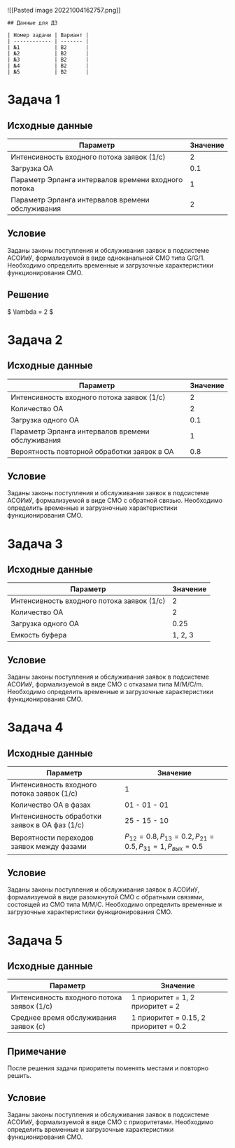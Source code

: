 ![[Pasted image 20221004162757.png]]

```ad-info
## Данные для ДЗ

| Номер задачи | Вариант |
| ------------ | ------- |
| №1           | B2      |
| №2           | В2      |
| №3           | В2      |
| №4           | В2      |
| №5           | В2      |
```

# Задача 1
## Исходные данные

| Параметр | Значение |
| --- | --- |
| Интенсивность входного потока заявок (1/c) | 2 |
| Загрузка ОА | 0.1 |
| Параметр Эрланга интервалов времени входного потока | 1 |
| Параметр Эрланга интервалов времени обслуживания | 2 |

## Условие

Заданы законы поступления и обслуживания заявок в подсистеме АСОИиУ, формализуемой в виде одноканальной СМО типа G/G/1. Необходимо определить временные и загрузочные характеристики функционирования СМО.

## Решение
$ \lambda = 2 $

# Задача 2
## Исходные данные

| Параметр                                         | Значение |
| ------------------------------------------------ | -------- |
| Интенсивность входного потока заявок (1/с)      | 2        |
| Количество ОА                                    | 2        |
| Загрузка одного ОА                               | 0.1      |
| Параметр Эрланга интервалов времени обслуживания | 1        |
| Вероятность повторной обработки заявок в ОА      | 0.8

## Условие
Заданы законы поступления и обслуживания заявок в подсистеме АСОИиУ, формализуемой в виде СМО с обратной связью. Необходимо определить временные и загрузночные характеристики функционирования СМО.

# Задача 3
## Исходные данные

| Параметр                                   | Значение |
| ------------------------------------------ | -------- |
| Интенсивность входного потока заявок (1/с) | 2        |
| Количество ОА                              | 2        |
| Загрузка одного ОА                         | 0.25     |
| Емкость буфера                             | 1, 2, 3  | 

## Условие

Заданы законы поступления и обслуживания заявок в подсистеме АСОИиУ, формализуемой в виде СМО с отказами типа M/M/C/m. Необходимо определить временные и загрузочные характеристики функционирования СМО.

# Задача 4
## Исходные данные

| Параметр                                   | Значение     |
| ------------------------------------------ | ------------ |
| Интенсивность входного потока заявок (1/с) | 1            |
| Количество ОА в фазах                      | 01 - 01 - 01 |
| Интенсивность обработки заявок в ОА фаз (1/c)   | 25 - 15 - 10 |
| Вероятности переходов заявок между фазами  | $P_{12} = 0.8, P_{13} = 0.2, P_{21} = 0.5, P_{31} = 1, P_{вых} = 0.5$ 

## Условие

Заданы законы поступления и обслуживания заявок в АСОИиУ, формализуемой в виде разомкнутой СМО с обратными связями, состоящей из СМО типа M/M/C. Необходимо определить временные и загрузочные характеристики функционирования СМО.

# Задача 5
## Исходные данные

| Параметр                                   | Значение                         |
| ------------------------------------------ | -------------------------------- |
| Интенсивность входного потока заявок (1/с) | 1 приоритет = 1, 2 приоритет = 2 |
| Среднее время обслуживания заявок (с)      | 1 приоритет = 0.15, 2 приоритет = 0.2

## Примечание 
После решения задачи приоритеты поменять местами и повторно решить.

## Условие
Заданы законы поступления и обслуживания заявок в подсистеме АСОИиУ, формализуемой в виде СМО с приоритетами. Необходимо определить временные и загрузочные характеристики функционирования СМО.
